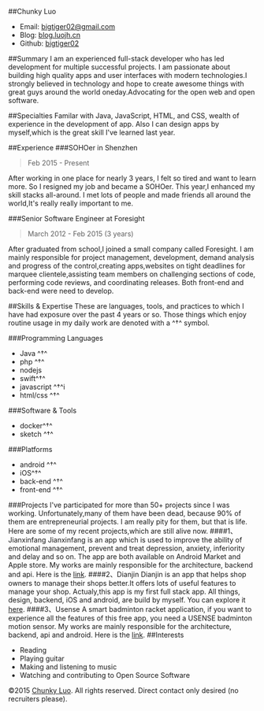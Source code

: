 ##Chunky Luo
* Email: [bigtiger02@gmail.com](mailto:bigtiger02@gmail.com "bigtiger02@gmail.com")
* Blog: [blog.luojh.cn](http://blog.luojh.cn "blog.luojh.cn")
* Github: [bigtiger02](https://github.com/bigtiger02 "bigtiger02")  

##Summary
I am an experienced full-stack developer who has led development for multiple successful projects. I am passionate about building high quality apps and user interfaces with modern technologies.I strongly believed in technology and hope to create awesome things with great guys around the world oneday.Advocating for the open web and open software.

##Specialties
Familar with Java, JavaScript, HTML, and CSS,
wealth of experience in the development of app. Also I can design apps by myself,which is the great skill I've learned last year. 

##Experience
###SOHOer in Shenzhen
>Feb 2015 - Present

After working in one place for nearly 3 years, I felt so tired and want to learn more. So I resigned my job and became a SOHOer. This year,I enhanced my skill stacks all-around. I met lots of people and made friends all around the world,It's really really important to me.

###Senior Software Engineer at Foresight
>March 2012 - Feb 2015 (3 years)  

After graduated from school,I joined a small company called Foresight. I am mainly responsible for project management, development, demand analysis and progress of the control,creating apps,websites on tight deadlines for marquee clientele,assisting team members on challenging sections of code, performing code reviews, and coordinating releases. Both front-end and back-end were need to develop. 

##Skills & Expertise
These are  languages, tools, and practices to which I have had exposure over the past 4 years or so. Those things which enjoy routine usage in my daily work are denoted with a ^†^ symbol.

###Programming Languages
* Java ^†^
* php ^†^
* nodejs
* swift^†^
* javascript ^†^i
* html/css ^†^

###Software & Tools
* docker^†^
* sketch ^†^

###Platforms
* android ^†^
* iOS^†^
* back-end ^†^
* front-end ^†^

###Projects
I've participated for more than 50+ projects since I was working. Unfortunately,many of them have been dead, because 90% of them are entrepreneurial projects. I am really pity for them, but that is life. Here are some of my recent projects,which are still alive now.
####1、Jianxinfang
Jianxinfang is an app which is used to improve the ability of emotional management, prevent and treat depression, anxiety, inferiority and delay and so on. The app are both available on Android Market and Apple store. My works are mainly responsible for the architecture, backend and api. Here is the  [link](https://itunes.apple.com/us/app/jian-xin-fang/id1038894294?mt=8).
####2、Dianjin
Dianjin is an app that helps shop owners to manage their shops better.It offers lots of useful features to manage your shop. Actualy,this app is my first full stack app. All things, design, backend, iOS and android, are build by myself. You can explore it [here](https://itunes.apple.com/us/app/dian-jin/id1116609580?mt=8).
####3、Usense
A smart badminton racket application, if you want to experience all the features of this free app, you need a USENSE badminton motion sensor. My works are mainly responsible for the architecture, backend, api and android. Here is the [link](https://itunes.apple.com/us/app/usense-badminton/id1005485466?mt=8).
##Interests
* Reading
* Playing guitar
* Making and listening to music
* Watching and contributing to Open Source Software

©2015 [Chunky Luo](http://blog.luojh.cn). All rights reserved. Direct contact only desired (no recruiters please).
